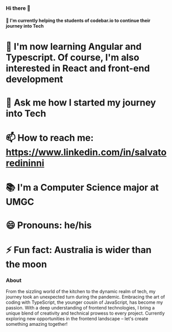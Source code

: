 ### Hi there 👋
#### 🔭 I'm currently helping the students of codebar.io to continue their journey into Tech 
# 🌱 I'm now learning Angular and Typescript. Of course, I'm also interested in React and front-end development 
# 💬 Ask me how I started my journey into Tech
# 📫 How to reach me: https://www.linkedin.com/in/salvatoredininni
# 📚 I'm a Computer Science major at UMGC
# 😄 Pronouns: he/his
# ⚡ Fun fact: Australia is wider than the moon 

### About
From the sizzling world of the kitchen to the dynamic realm of tech, my journey took an unexpected turn during the pandemic. Embracing the art of coding with TypeScript, the younger cousin of JavaScript, has become my passion. With a deep understanding of frontend technologies, I bring a unique blend of creativity and technical prowess to every project. Currently exploring new opportunities in the frontend landscape – let's create something amazing together!
